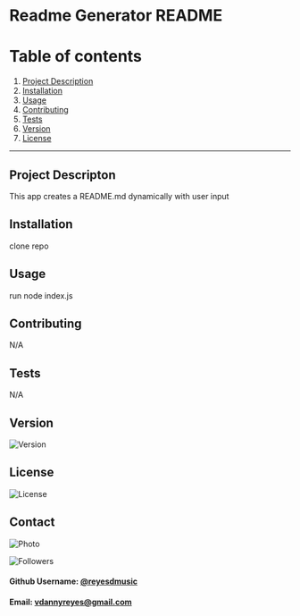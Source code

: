 # Readme Generator README

# Table of contents
1. [Project Description](#descriptionLink)
2. [Installation](#installationLink)
3. [Usage](#usageLink)
4. [Contributing](#contributingLink)
2. [Tests](#testsLink)
3. [Version](#versionLink)
7. [License](#licenseLink)


----

## Project Descripton <a name="descriptionLink"></a>
This app creates a README.md dynamically with user input

## Installation <a name="installationLink"></a>
clone repo

## Usage <a name="usageLink"></a>
run node index.js

## Contributing <a name="contributingLink"></a>
N/A

## Tests <a name="testsLink"></a>
N/A

## Version <a name="versionLink"></a>
![Version](https://img.shields.io/badge/Version-1.0-f39f37)

## License <a name="licenseLink"></a>
![License](https://img.shields.io/badge/License-MIT-brightgreen)



## Contact <a name="contactLink"></a>
![Photo](https://avatars1.githubusercontent.com/u/59745204?v=4)

![Followers](<https://img.shields.io/github/followers/reyesdmusic?style=social>)
#### Github Username: [@reyesdmusic](https://www.github.com/reyesdmusic)
#### Email: vdannyreyes@gmail.com
